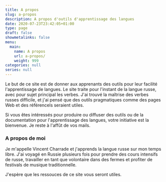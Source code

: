 ```yaml
---
title: A propos
slug: a-propos
description: A propos d'outils d'apprentissage des langues
date: 2020-07-23T23:42:05+01:00
type: page
draft: false
showmetalinks: false
menu:
  main:
    name: A propos
    url: a-propos/
    weight: 999
categories: null
series: null
---
```


Le but de ce site est de donner aux apprenants des outils pour leur facilité l'apprentissage de langues.
Le site traite pour l'instant de la langue russe, avec pour sujet principal les verbes. J'ai trouvé la maîtrise des verbes russes difficile, et j'ai pensé que des outils pragmatiques comme des pages Web et des référencels seraient utiles.

Si vous êtes intéressés pour produire ou diffuser des outils ou de la documentation pour l'apprentissage des langues, votre initiative est la bienvenue. Je reste à l'affût de vos mails.


### A propos de moi

Je m'appelle Vincent Charrade et j'apprends la langue russe sur mon temps libre. J'ai voyagé en Russie plusieurs fois pour prendre des cours intensifs de russe, travailler en tant que volontaire dans des fermes et profiter de festivals de musique traditionnelle.

J'espère que les ressouces de ce site vous seront utiles.


